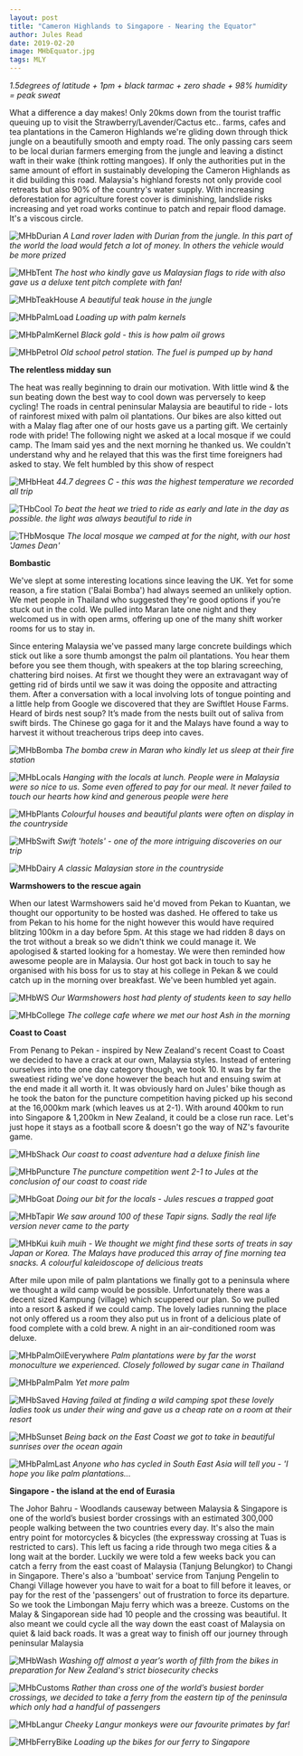 ```yaml
---
layout: post
title: "Cameron Highlands to Singapore - Nearing the Equator"
author: Jules Read
date: 2019-02-20
image: MHbEquator.jpg
tags: MLY
---
```


*1.5degrees of latitude + 1pm + black tarmac + zero shade + 98% humidity =  peak sweat*

What a difference a day makes! Only 20kms down from the tourist traffic queuing up to visit the Strawberry/Lavender/Cactus etc.. farms, cafes and tea plantations in the Cameron Highlands we're gliding down through thick jungle on a beautifully smooth and empty road. The only passing cars seem to be local durian farmers emerging from the jungle and leaving a distinct waft in their wake (think rotting mangoes). If only the authorities put in the same amount of effort in sustainably developing the Cameron Highlands as it did building this road. Malaysia's highland forests not only provide cool retreats but also 90% of the country's water supply. With increasing deforestation for agriculture forest cover is diminishing, landslide risks increasing and yet road works continue to patch and repair flood damage. It's a viscous circle.

![MHbDurian](assets/img/MHbDurian.jpg) *A Land rover laden with Durian from the jungle. In this part of the world the load would fetch a lot of money. In others the vehicle would be more prized*

![MHbTent](assets/img/MHbTent.jpg) *The host who kindly gave us Malaysian flags to ride with also gave us a deluxe tent pitch complete with fan!*

![MHbTeakHouse](assets/img/MHbTeakHouse.jpg) *A beautiful teak house in the jungle*

![MHbPalmLoad](assets/img/MHbPalmLoad.jpg) *Loading up with palm kernels* 

![MHbPalmKernel](assets/img/MHbPalmKernel.jpg) *Black gold - this is how palm oil grows*

![MHbPetrol](assets/img/MHbPetrol.jpg) *Old school petrol station. The fuel is pumped up by hand*

**The relentless midday sun**

The heat was really beginning to drain our motivation. With little wind & the sun beating down the best way to cool down was perversely to keep cycling! The roads in central peninsular Malaysia are beautiful to ride - lots of rainforest mixed with palm oil plantations. Our bikes are also kitted out with a Malay flag after one of our hosts gave us a parting gift. We certainly rode with pride! The following night we asked at a local mosque if we could camp. The Imam said yes and the next morning he thanked us. We couldn't understand why and he relayed that this was the first time foreigners had asked to stay. We felt humbled by this show of respect

![MHbHeat](assets/img/MHbHeat.jpg) *44.7 degrees C - this was the highest temperature we recorded all trip*

![THbCool](assets/img/THbCool.jpg) *To beat the heat we tried to ride as early and late in the day as possible. the light was always beautiful to ride in*

![THbMosque](assets/img/THbMosque.jpg) *The local mosque we camped at for the night, with our host 'James Dean'*

**Bombastic**

We've slept at some interesting locations since leaving the UK. Yet for some reason, a fire station ('Balai Bomba') had always seemed an unlikely option. We met people in Thailand who suggested they're good options if you’re stuck out in the cold. We pulled into Maran late one night and they welcomed us in with open arms, offering up one of the many shift worker rooms for us to stay in.

Since entering Malaysia we've passed many large concrete buildings which stick out like a sore thumb amongst the palm oil plantations. You hear them before you see them though, with speakers at the top blaring screeching, chattering bird noises. At first we thought they were an extravagant way of getting rid of birds until we saw it was doing the opposite and attracting them. After a conversation with a local involving lots of tongue pointing and a little help from Google we discovered that they are Swiftlet House Farms. Heard of birds nest soup? It’s made from the nests built out of saliva from swift birds. The Chinese go gaga for it and the Malays have found a way to harvest it without treacherous trips deep into caves.

![MHbBomba](assets/img/MHbBomba.jpg) *The bomba crew in Maran who kindly let us sleep at their fire station*

![MHbLocals](assets/img/MHbLocals.jpg) *Hanging with the locals at lunch. People were in Malaysia were so nice to us. Some even offered to pay for our meal. It never failed to touch our hearts how kind and generous people were here*   

![MHbPlants](assets/img/MHbPlants.jpg) *Colourful houses and beautiful plants were often on display in the countryside*

![MHbSwift](assets/img/MHbSwift.jpg) *Swift 'hotels' - one of the more intriguing discoveries on our trip*  

![MHbDairy](assets/img/MHbDairy.jpg) *A classic Malaysian store in the countryside*

**Warmshowers to the rescue again**

When our latest Warmshowers said he'd moved from Pekan to Kuantan, we thought our opportunity to be hosted was dashed. He offered to take us from Pekan to his home for the night however this would have required blitzing 100km in a day before 5pm. At this stage we had ridden 8 days on the trot without a break so we didn't think we could manage it. We apologised & started looking for a homestay. We were then reminded how awesome people are in Malaysia. Our host got back in touch to say he organised with his boss for us to stay at his college in Pekan & we could catch up in the morning over breakfast. We've been humbled yet again.

![MHbWS](assets/img/MHbWS.jpg) *Our Warmshowers host had plenty of students keen to say hello*  

![MHbCollege](assets/img/MHbCollege.jpg) *The college cafe where we met our host Ash in the morning*

**Coast to Coast**

From Penang to Pekan - inspired by New Zealand's recent Coast to Coast we decided to have a crack at our own, Malaysia styles. Instead of entering ourselves into the one day category though, we took 10. It was by far the sweatiest riding we've done however the beach hut and ensuing swim at the end made it all worth it. It was obviously hard on Jules' bike though as he took the baton for the puncture competition having picked up his second at the 16,000km mark (which leaves us at 2-1). With around 400km to run into Singapore & 1,200km in New Zealand, it could be a close run race. Let's just hope it stays as a football score & doesn't go the way of NZ's favourite game.

![MHbShack](assets/img/MHbShack.jpg) *Our coast to coast adventure had a deluxe finish line*  

![MHbPuncture](assets/img/MHbPuncture.jpg) *The puncture competition went 2-1 to Jules at the conclusion of our coast to coast ride*  

![MHbGoat](assets/img/MHbGoat.jpg) *Doing our bit for the locals - Jules rescues a trapped goat*  

![MHbTapir](assets/img/MHbTapir.jpg) *We saw around 100 of these Tapir signs. Sadly the real life version never came to the party*

![MHbKui](assets/img/MHbKui.jpg) *kuih muih - We thought we might find these sorts of treats in say Japan or Korea. The Malays have produced this array of fine morning tea snacks. A colourful kaleidoscope of delicious treats*

After mile upon mile of palm plantations we finally got to a peninsula where we thought a wild camp would be possible. Unfortunately there was a decent sized Kampung (village) which scuppered our plan. So we pulled into a resort & asked if we could camp. The lovely ladies running the place not only offered us a room they also put us in front of a delicious plate of food complete with a cold brew. A night in an air-conditioned room was deluxe.

![MHbPalmOilEverywhere](assets/img/MHbPalmOilEverywhere.jpg) *Palm plantations were by far the worst monoculture we experienced. Closely followed by sugar cane in Thailand*  

![MHbPalmPalm](assets/img/MHbPalmPalm.jpg) *Yet more palm*

![MHbSaved](assets/img/MHbSaved.jpg) *Having failed at finding a wild camping spot these lovely ladies took us under their wing and gave us a cheap rate on a room at their resort*

![MHbSunset](assets/img/MHbSunset.jpg) *Being back on the East Coast we got to take in beautiful sunrises over the ocean again*

![MHbPalmLast](assets/img/MHbPalmLast.jpg) *Anyone who has cycled in South East Asia will tell you - 'I hope you like palm plantations...*


**Singapore - the island at the end of Eurasia**

The Johor Bahru - Woodlands causeway between Malaysia & Singapore is one of the world’s busiest border crossings with an estimated 300,000 people walking between the two countries every day. It's also the main entry point for motorcycles & bicycles (the expressway crossing at Tuas is restricted to cars). This left us facing a ride through two mega cities & a long wait at the border. Luckily we were told a few weeks back you can catch a ferry from the east coast of Malaysia (Tanjung Belungkor) to Changi in Singapore. There's also a 'bumboat' service from Tanjung Pengelin to Changi Village however you have to wait for a boat to fill before it leaves, or pay for the rest of the 'passengers' out of frustration to force its departure. So we took the Limbongan Maju ferry which was a breeze. Customs on the Malay & Singaporean side had 10 people and the crossing was beautiful. It also meant we could cycle all the way down the east coast of Malaysia on quiet & laid back roads. It was a great way to finish off our journey through peninsular Malaysia

![MHbWash](assets/img/MHbWash.jpg) *Washing off almost a year’s worth of filth from the bikes in preparation for New Zealand's strict biosecurity checks*

![MHbCustoms](assets/img/MHbCustoms.jpg) *Rather than cross one of the world’s busiest border crossings, we decided to take a ferry from the eastern tip of the peninsula which only had a handful of passengers*

![MHbLangur](assets/img/MHbLangur.jpg) *Cheeky Langur monkeys were our favourite primates by far!*

![MHbFerryBike](assets/img/MHbFerryBike.jpg) *Loading up the bikes for our ferry to Singapore*
